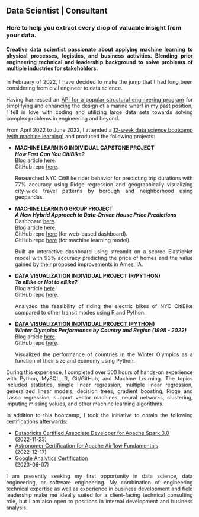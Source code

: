 ## Data Scientist | Consultant

### Here to help you extract every drop of valuable insight from your data.

#### <p align="justify">Creative data scientist passionate about applying machine learning to physical processes, logistics, and business activities. Blending prior engineering technical and leadership background to solve problems of multiple industries for stakeholders.</p>

<p align="justify">In February of 2022, I have decided to make the jump that I had long been considering from civil engineer to data science.</p>

<p align="justify">Having harnessed an <a href="https://docs.bentley.com/LiveContent/web/STAAD.Pro%20Help-v18/en/OpenSTAAD_HELP_HOME.html">API for a popular structural engineering program</a> for simplifying and enhancing the design of a marine wharf in my past position, I fell in love with coding and utilizing large data sets towards solving complex problems in engineering and beyond.</p>

<p align="justify">From April 2022 to June 2022, I attended a <a href="https://nycdatascience.com/">12-week data science bootcamp (with machine learning)</a> and produced the following projects:</p>

<ul>
  <li><b>MACHINE LEARNING INDIVIDUAL CAPSTONE PROJECT</b></span><br>
   <b><i>How Fast Can You CitiBike?</i></b><br>
    Blog article <a href="https://nycdatascience.com/blog/student-works/how-fast-can-you-citibike/">here</a>.<br>
    GitHub repo <a href="https://github.com/jchatterjee/nycdsa_capstone">here</a>.<br>
    <p align="justify">Researched NYC CitiBike rider behavior for predicting trip durations with 77% accuracy using Ridge regression and geographically visualizing city-wide travel patterns by borough and neighborhood using geopandas.</p>
  </li>
  <li><b>MACHINE LEARNING GROUP PROJECT</b><br>
   <b><i>A New Hybrid Approach to Data-Driven House Price Predictions</i></b><br>
    Dashboard <a href="https://jchatterjee-nycdsa-ml-project-website-trialapp-gawbnm.streamlitapp.com/">here</a>.<br>
    Blog article <a href="https://nycdatascience.com/blog/student-works/using-data-to-predict-prices-of-houses-in-ames-ia/">here</a>.<br>
    GitHub repo <a href="https://github.com/jchatterjee/nycdsa_ml_project_website">here</a> (for web-based dashboard).<br>
    GitHub repo <a href="https://github.com/MonikaSinghGit/AmesIowa">here</a> (for machine learning model).<br>
    <p align="justify">Built an interactive dashboard using streamlit on a scored ElasticNet model with 93% accuracy predicting the price of homes and the value gained by their proposed improvements in Ames, IA.</p>
  </li>
  <li><b>DATA VISUALIZATION INDIVIDUAL PROJECT (R/PYTHON)</b><br>
  <b><i>To eBike or Not to eBike?</i></b><br>
    Blog article <a href="https://nycdatascience.com/blog/student-works/to-ebike-or-not-to-ebike/">here</a>.<br>
    GitHub repo <a href="https://github.com/jchatterjee/nycdsa_r_project">here</a>.<br>
    <p align="justify">Analyzed the feasibility of riding the electric bikes of NYC CitiBike compared to other transit modes using R and Python.</p>
  </li>
  <li><b><u>DATA VISUALIZATION INDIVIDUAL PROJECT (PYTHON)</u></b><br>
  <b><i>Winter Olympics Performance by Country and Region (1998 - 2022)</i></b><br>
    Blog article <a href="https://nycdatascience.com/blog/student-works/winter-olympics-1998-2022/">here</a>.<br>
    GitHub repo <a href="https://github.com/jchatterjee/nycdsa_python_project">here</a>.<br>
    <p align="justify">Visualized the performance of countries in the Winter Olympics as a function of their size and economy using Python.</p>
  </li>
</ul>

<p align="justify">During this experience, I completed over 500 hours of hands-on experience with Python, MySQL, R, Git/GitHub, and Machine Learning. The topics included statistics, simple linear regression, multiple linear regression, generalized linear models, decision trees, gradient boosting, Ridge and Lasso regression, support vector machines, neural networks, clustering, imputing missing values, and other machine learning algorithms.</p>

<p align="justify">In addition to this bootcamp, I took the initiative to obtain the following certifications afterwards:</p>

<ul>
  <li><a href="https://credentials.databricks.com/2eff541d-aff9-4f8e-a36c-b576d9b102b4">Databricks Certified Associate Developer for Apache Spark 3.0</a><br>
  (2022-11-23)
  </li>
  <li><a href="https://www.credly.com/badges/edf11527-3165-404d-a701-a126150a9abd/public_url">Astronomer Certification for Apache Airflow Fundamentals</a><br>
  (2022-12-17)
  </li>
  <li><a href="https://skillshop.credential.net/6322c55e-89bb-4a49-9b4a-4dfbf2418567">Google Analytics Certification</a><br>
  (2023-06-07)
  </li>
</ul>

<p align="justify">I am presently seeking my first opportunity in data science, data engineering, or software engineering. My combination of engineering technical expertise as well as experience in business development and field leadership make me ideally suited for a client-facing technical consulting role, but I am also open to positions in internal development and business analysis.</p>
  

<!--
**jchatterjee/jchatterjee** is a ✨ _special_ ✨ repository because its `README.md` (this file) appears on your GitHub profile.

Here are some ideas to get you started:

- 🔭 I’m currently working on ...
- 🌱 I’m currently learning ...
- 👯 I’m looking to collaborate on ...
- 🤔 I’m looking for help with ...
- 💬 Ask me about ...
- 📫 How to reach me: ...
- 😄 Pronouns: ...
- ⚡ Fun fact: ...
-->
